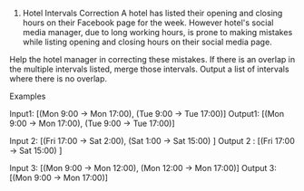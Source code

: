 1. Hotel Intervals Correction
A hotel has listed their opening and closing hours on their Facebook page for the week. However hotel's social media manager, due to long working hours, is prone to making mistakes while listing opening and closing hours on their social media page.

Help the hotel manager in correcting these mistakes. If there is an overlap in the multiple intervals listed, merge those intervals. Output a list of intervals where there is no overlap.

Examples

Input1:  [(Mon 9:00 -> Mon 17:00), (Tue 9:00 -> Tue 17:00)]
Output1:  [(Mon 9:00 -> Mon 17:00), (Tue 9:00 -> Tue 17:00)]

Input 2:  [(Fri 17:00 -> Sat 2:00), (Sat 1:00 -> Sat 15:00) ]
Output 2 : [(Fri 17:00 -> Sat 15:00) ]

Input 3: [(Mon 9:00 -> Mon 12:00), (Mon 12:00 -> Mon 17:00)]
Output 3: [(Mon 9:00 -> Mon 17:00)]
